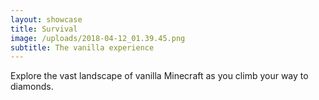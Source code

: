 ```yaml
---
layout: showcase
title: Survival
image: /uploads/2018-04-12_01.39.45.png
subtitle: The vanilla experience
---
```

Explore the vast landscape of vanilla Minecraft as you climb your way to diamonds.
